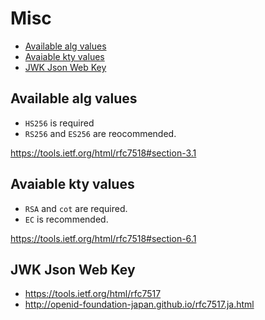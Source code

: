 # Misc

<!-- vim-markdown-toc GFM -->

* [Available alg values](#available-alg-values)
* [Avaiable kty values](#avaiable-kty-values)
* [JWK Json Web Key](#jwk-json-web-key)

<!-- vim-markdown-toc -->

## Available alg values
- `HS256` is required
- `RS256` and `ES256` are reocommended.

https://tools.ietf.org/html/rfc7518#section-3.1

## Avaiable kty values

- `RSA` and `cot` are required.
- `EC` is recommended.

https://tools.ietf.org/html/rfc7518#section-6.1

## JWK Json Web Key
- https://tools.ietf.org/html/rfc7517
- http://openid-foundation-japan.github.io/rfc7517.ja.html


